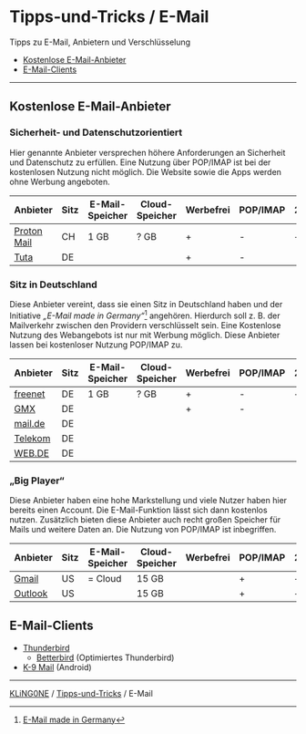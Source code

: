 # Tipps-und-Tricks / E-Mail
Tipps zu E-Mail, Anbietern und Verschlüsselung

* [Kostenlose E-Mail-Anbieter](#kostenlose-e-mail-anbieter)
* [E-Mail-Clients](#e-mail-clients)

---


## Kostenlose E-Mail-Anbieter

### Sicherheit- und Datenschutzorientiert
Hier genannte Anbieter versprechen höhere Anforderungen an Sicherheit und Datenschutz zu erfüllen. Eine Nutzung über POP/IMAP ist bei der kostenlosen Nutzung nicht möglich. Die Website sowie die Apps werden ohne Werbung angeboten.

Anbieter                                 | Sitz | E-Mail-Speicher | Cloud-Speicher | Werbefrei | POP/IMAP | 2FA
-----------------------------------------|------|-----------------|----------------|-----------|----------|----
[Proton Mail](https://proton.me/de/mail) |  CH  |            1 GB | ? GB           |     +     |   -      |  +
[Tuta](https://tuta.com/de)              |  DE  |                 |                |     +     |   -      |

### Sitz in Deutschland
Diese Anbieter vereint, dass sie einen Sitz in Deutschland haben und der Initiative _„E-Mail made in Germany“_[^1] angehören. Hierdurch soll z. B. der Mailverkehr zwischen den Providern verschlüsselt sein. Eine Kostenlose Nutzung des Webangebots ist nur mit Werbung möglich. Diese Anbieter lassen bei kostenloser Nutzung POP/IMAP zu.
[^1]: [E-Mail made in Germany](https://www.e-mail-made-in-germany.de/)

Anbieter                                 |  Sitz  |  E-Mail-Speicher | Cloud-Speicher |  Werbefrei  |  POP/IMAP  |  2FA
-----------------------------------------|--------|------------------|----------------|-------------|------------|----
[freenet](https://email.freenet.de/)     | DE     |             1 GB | ? GB           |     +       |   -        |  +
[GMX](https://www.gmx.net/)              | DE     |                  |                |     +       |   -        |
[mail.de](https://mail.de/de/)           | DE     |
[Telekom](https://www.telekom.de/e-mail) | DE     |
[WEB.DE](https://web.de/)                | DE     |

### „Big Player“
Diese Anbieter haben eine hohe Markstellung und viele Nutzer haben hier bereits einen Account. Die E-Mail-Funktion lässt sich dann kostenlos nutzen. Zusätzlich bieten diese Anbieter auch recht großen Speicher für Mails und weitere Daten an. Die Nutzung von POP/IMAP ist inbegriffen.

Anbieter       | Sitz | E-Mail-Speicher | Cloud-Speicher | Werbefrei | POP/IMAP | 2FA
---------------|------|-----------------|----------------|-----------|----------|----
[Gmail][gml]   |  US  | = Cloud         |          15 GB |           |    +     |  +
[Outlook][oul] |  US  |                 |          15 GB |           |    +     | +

[gml]: https://workspace.google.com/intl/de/gmail/ "Google Mail"
[oul]: https://www.microsoft.com/de-de/microsoft-365/outlook/email-and-calendar-software-microsoft-outlook "Microsoft Outlook"

## E-Mail-Clients

* [Thunderbird](https://www.thunderbird.net/de/)
  * [Betterbird](https://www.betterbird.eu/) (Optimiertes Thunderbird)
* [K-9 Mail](https://k9mail.app/) (Android)

---

[KLiNG0NE](https://github.com/KLiNG0NE) / [Tipps-und-Tricks](https://github.com/KLiNG0NE/Tipps-und-Tricks/) / E-Mail
